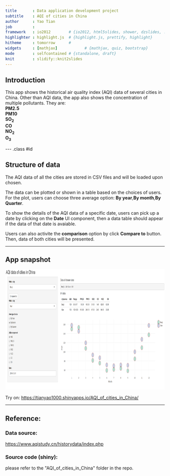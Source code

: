 ```yaml
---
title       : Data application development project
subtitle    : AQI of cities in China
author      : Yao Tian
job         : 
framework   : io2012        # {io2012, html5slides, shower, dzslides, ...}
highlighter : highlight.js  # {highlight.js, prettify, highlight}
hitheme     : tomorrow      # 
widgets     : [mathjax]            # {mathjax, quiz, bootstrap}
mode        : selfcontained # {standalone, draft}
knit        : slidify::knit2slides
---
```


## Introduction
This app shows the historical air quality index (AQI) data of several cities in China.
Other than AQI data,  the app also shows the concentration of multiple pollutants. They are:  
**PM2.5**  
**PM10**  
**SO$_{2}$**  
**CO**  
**NO$_{2}$**  
**O$_{3}$**  

--- .class #id 

## Structure of data
The AQI data of all the cities are stored in CSV files and will be loaded upon chosen.  
  
The data can be plotted or shown in a table based on the choices of users.
For the plot, users can choose three average option: **By year**,**By month**,**By Quarter**.  
  
To show the details of the AQI data of a specific date, users can pick up a date by clicking on the **Date** UI component, then a data table should appear if the data of that date is avaiable.  
  
Users can also activite the **comparison** option by click **Compare to** button. Then,  data of both cities will be presented.  

--- 

## App snapshot
<div style='text-align: center;'>
    <img height='380' src='snapshot.png' />
</div>

Try on:
https://tianyao1000.shinyapps.io/AQI_of_cities_in_China/


---
## Reference:
### Data source:  
https://www.aqistudy.cn/historydata/index.php  
### Source code (shiny):  
please refer to the "AQI_of_cities_in_China" folder in the repo.



